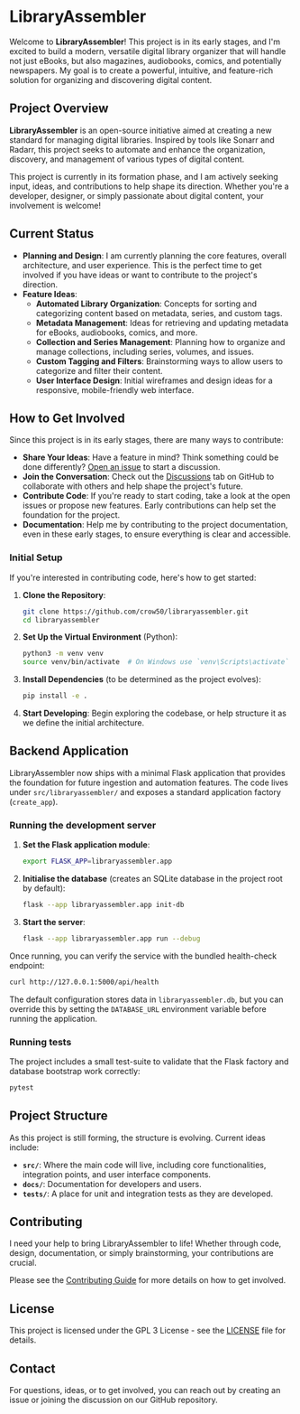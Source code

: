 # LibraryAssembler

Welcome to **LibraryAssembler**! This project is in its early stages, and I'm excited to build a modern, versatile digital library organizer that will handle not just eBooks, but also magazines, audiobooks, comics, and potentially newspapers. My goal is to create a powerful, intuitive, and feature-rich solution for organizing and discovering digital content.

## Project Overview

**LibraryAssembler** is an open-source initiative aimed at creating a new standard for managing digital libraries. Inspired by tools like Sonarr and Radarr, this project seeks to automate and enhance the organization, discovery, and management of various types of digital content.

This project is currently in its formation phase, and I am actively seeking input, ideas, and contributions to help shape its direction. Whether you're a developer, designer, or simply passionate about digital content, your involvement is welcome!

## Current Status

- **Planning and Design**: I am currently planning the core features, overall architecture, and user experience. This is the perfect time to get involved if you have ideas or want to contribute to the project's direction.
- **Feature Ideas**:
  - **Automated Library Organization**: Concepts for sorting and categorizing content based on metadata, series, and custom tags.
  - **Metadata Management**: Ideas for retrieving and updating metadata for eBooks, audiobooks, comics, and more.
  - **Collection and Series Management**: Planning how to organize and manage collections, including series, volumes, and issues.
  - **Custom Tagging and Filters**: Brainstorming ways to allow users to categorize and filter their content.
  - **User Interface Design**: Initial wireframes and design ideas for a responsive, mobile-friendly web interface.

## How to Get Involved

Since this project is in its early stages, there are many ways to contribute:

- **Share Your Ideas**: Have a feature in mind? Think something could be done differently? [Open an issue](https://github.com/crow50/libraryassembler/issues) to start a discussion.
- **Join the Conversation**: Check out the [Discussions](https://github.com/crow50/libraryassembler/discussions) tab on GitHub to collaborate with others and help shape the project's future.
- **Contribute Code**: If you're ready to start coding, take a look at the open issues or propose new features. Early contributions can help set the foundation for the project.
- **Documentation**: Help me by contributing to the project documentation, even in these early stages, to ensure everything is clear and accessible.

### Initial Setup

If you're interested in contributing code, here's how to get started:

1. **Clone the Repository**:
   ```bash
   git clone https://github.com/crow50/libraryassembler.git
   cd libraryassembler
   ```

2. **Set Up the Virtual Environment** (Python):
   ```bash
   python3 -m venv venv
   source venv/bin/activate  # On Windows use `venv\Scripts\activate`
   ```

3. **Install Dependencies** (to be determined as the project evolves):
   ```bash
   pip install -e .
   ```

4. **Start Developing**: Begin exploring the codebase, or help structure it as we define the initial architecture.

## Backend Application

LibraryAssembler now ships with a minimal Flask application that provides the
foundation for future ingestion and automation features. The code lives under
`src/libraryassembler/` and exposes a standard application factory (`create_app`).

### Running the development server

1. **Set the Flask application module**:
   ```bash
   export FLASK_APP=libraryassembler.app
   ```

2. **Initialise the database** (creates an SQLite database in the project root by default):
   ```bash
   flask --app libraryassembler.app init-db
   ```

3. **Start the server**:
   ```bash
   flask --app libraryassembler.app run --debug
   ```

Once running, you can verify the service with the bundled health-check
endpoint:

```bash
curl http://127.0.0.1:5000/api/health
```

The default configuration stores data in `libraryassembler.db`, but you can
override this by setting the `DATABASE_URL` environment variable before running
the application.

### Running tests

The project includes a small test-suite to validate that the Flask factory and
database bootstrap work correctly:

```bash
pytest
```

## Project Structure

As this project is still forming, the structure is evolving. Current ideas include:

- **`src/`**: Where the main code will live, including core functionalities, integration points, and user interface components.
- **`docs/`**: Documentation for developers and users.
- **`tests/`**: A place for unit and integration tests as they are developed.

## Contributing

I need your help to bring LibraryAssembler to life! Whether through code, design, documentation, or simply brainstorming, your contributions are crucial.

Please see the [Contributing Guide](CONTRIBUTING.md) for more details on how to get involved.

## License

This project is licensed under the GPL 3 License - see the [LICENSE](LICENSE) file for details.

## Contact

For questions, ideas, or to get involved, you can reach out by creating an issue or joining the discussion on our GitHub repository.